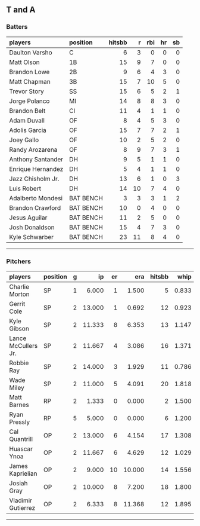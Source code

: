 ## T and A

### Batters

 
|players           |position  | hitsbb|  r| rbi| hr| sb| 
|:-----------------|:---------|------:|--:|---:|--:|--:| 
|Daulton Varsho    |C         |      6|  3|   0|  0|  0| 
|Matt Olson        |1B        |     15|  9|   7|  0|  0| 
|Brandon Lowe      |2B        |      9|  6|   4|  3|  0| 
|Matt Chapman      |3B        |     15|  7|  10|  5|  0| 
|Trevor Story      |SS        |     15|  6|   5|  2|  1| 
|Jorge Polanco     |MI        |     14|  8|   8|  3|  0| 
|Brandon Belt      |CI        |     11|  4|   1|  1|  0| 
|Adam Duvall       |OF        |      8|  4|   5|  3|  0| 
|Adolis Garcia     |OF        |     15|  7|   7|  2|  1| 
|Joey Gallo        |OF        |     10|  2|   5|  2|  0| 
|Randy Arozarena   |OF        |      8|  9|   7|  3|  1| 
|Anthony Santander |DH        |      9|  5|   1|  1|  0| 
|Enrique Hernandez |DH        |      5|  4|   1|  1|  0| 
|Jazz Chisholm Jr. |DH        |     13|  6|   1|  0|  3| 
|Luis Robert       |DH        |     14| 10|   7|  4|  0| 
|Adalberto Mondesi |BAT BENCH |      3|  3|   3|  1|  2| 
|Brandon Crawford  |BAT BENCH |     10|  0|   4|  0|  0| 
|Jesus Aguilar     |BAT BENCH |     11|  2|   5|  0|  0| 
|Josh Donaldson    |BAT BENCH |     15|  4|   7|  3|  0| 
|Kyle Schwarber    |BAT BENCH |     23| 11|   8|  4|  0| 


* * *

### Pitchers

 
|players             |position |  g|     ip| er|    era| hitsbb|  whip| so|  w| sv| 
|:-------------------|:--------|--:|------:|--:|------:|------:|-----:|--:|--:|--:| 
|Charlie Morton      |SP       |  1|  6.000|  1|  1.500|      5| 0.833|  8|  0|  0| 
|Gerrit Cole         |SP       |  2| 13.000|  1|  0.692|     12| 0.923| 24|  2|  0| 
|Kyle Gibson         |SP       |  2| 11.333|  8|  6.353|     13| 1.147|  7|  1|  0| 
|Lance McCullers Jr. |SP       |  2| 11.667|  4|  3.086|     16| 1.371| 10|  0|  0| 
|Robbie Ray          |SP       |  2| 14.000|  3|  1.929|     11| 0.786| 24|  1|  0| 
|Wade Miley          |SP       |  2| 11.000|  5|  4.091|     20| 1.818|  7|  1|  0| 
|Matt Barnes         |RP       |  2|  1.333|  0|  0.000|      2| 1.500|  2|  0|  0| 
|Ryan Pressly        |RP       |  5|  5.000|  0|  0.000|      6| 1.200|  5|  0|  4| 
|Cal Quantrill       |OP       |  2| 13.000|  6|  4.154|     17| 1.308| 12|  0|  0| 
|Huascar Ynoa        |OP       |  2| 11.667|  6|  4.629|     12| 1.029|  8|  0|  0| 
|James Kaprielian    |OP       |  2|  9.000| 10| 10.000|     14| 1.556| 12|  0|  0| 
|Josiah Gray         |OP       |  2| 10.000|  8|  7.200|     18| 1.800| 11|  0|  0| 
|Vladimir Gutierrez  |OP       |  2|  6.333|  8| 11.368|     12| 1.895|  3|  0|  0| 


* * *


